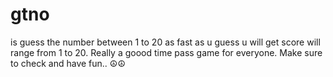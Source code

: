 # gtno
is guess the number between 1 to 20 as fast as u guess u will get score will range from 1 to 20.
Really  a goood time pass game for everyone.
Make sure to check and have fun..
☮️☮️
